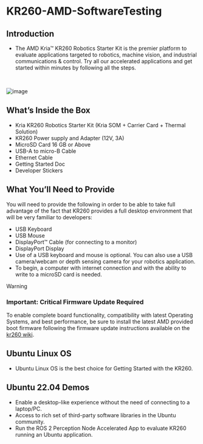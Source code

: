 # KR260-AMD-SoftwareTesting

## Introduction
- The AMD Kria™ KR260 Robotics Starter Kit is the premier platform to evaluate applications targeted to robotics, machine vision, and industrial communications & control. Try all our accelerated applications and get started within minutes by following all the steps.
<br>

![image](https://github.com/user-attachments/assets/c22a1839-2e03-4b40-913e-9bc66f86c29b)

## What’s Inside the Box
- Kria KR260 Robotics Starter Kit (Kria SOM + Carrier Card + Thermal Solution)
- KR260 Power supply and Adapter (12V, 3A)
- MicroSD Card 16 GB or Above
- USB-A to micro-B Cable
- Ethernet Cable
- Getting Started Doc
- Developer Stickers

## What You’ll Need to Provide
You will need to provide the following in order to be able to take full advantage of the fact that KR260 provides a full desktop environment that will be very familiar to developers:

- USB Keyboard
- USB Mouse
- DisplayPort™ Cable (for connecting to a monitor)
- DisplayPort Display
- Use of a USB keyboard and mouse is optional. You can also use a USB camera/webcam or depth sensing camera for your robotics application.
- To begin, a computer with internet connection and with the ability to write to a microSD card is needed.

> [!WARNING]
> ### Important:  Critical Firmware Update Required
> To enable complete board functionality, compatibility with latest Operating Systems, and best performance, be sure to install the latest AMD provided boot firmware following the firmware update instructions available on the [kr260 wiki]([URL](https://xilinx-wiki.atlassian.net/wiki/spaces/A/pages/1641152513/Kria+K26+SOM)).


## Ubuntu Linux OS
- Ubuntu Linux OS is the best choice for Getting Started with the KR260.

## Ubuntu 22.04 Demos
- Enable a desktop-like experience without the need of connecting to a laptop/PC. 
- Access to rich set of third-party software libraries in the Ubuntu community.
- Run the ROS 2 Perception Node Accelerated App to evaluate KR260 running an Ubuntu application.
